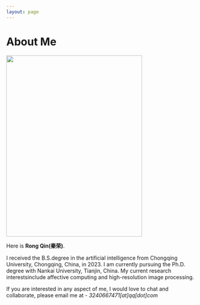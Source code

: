 ```yaml
---
layout: page
---
```


# About Me

<img src="https://qinrong-nku.github.io/qr.jpg" class="floatpic" width="360" height="480">

Here is **Rong Qin(秦荣)**.

I received the B.S.degree in the artificial intelligence from Chongqing University, Chongqing, China, in 2023. I am currently pursuing the Ph.D. degree with Nankai University, Tianjin, China. My current research interestsinclude affective computing and high-resolution image processing.

If you are interested in any aspect of me, I would love to chat and collaborate, please email me at - *3240667471[at]qq[dot]com*

